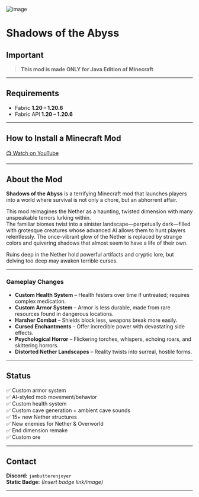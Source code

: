 ![image](https://github.com/user-attachments/assets/9021cb7f-8996-4372-b2e6-76abf8dc82e9)

# Shadows of the Abyss

## Important
> **This mod is made ONLY for Java Edition of Minecraft**

---

## Requirements
- Fabric **1.20 – 1.20.6**
- Fabric API **1.20 – 1.20.6**

---

## How to Install a Minecraft Mod
[📺 Watch on YouTube](https://www.youtube.com)  

---

## About the Mod
**Shadows of the Abyss** is a terrifying Minecraft mod that launches players into a world where survival is not only a chore, but an abhorrent affair.

This mod reimagines the Nether as a haunting, twisted dimension with many unspeakable terrors lurking within.  
The familiar biomes twist into a sinister landscape—perpetually dark—filled with grotesque creatures whose advanced AI allows them to hunt players relentlessly. The once-vibrant glow of the Nether is replaced by strange colors and quivering shadows that almost seem to have a life of their own.

Ruins deep in the Nether hold powerful artifacts and cryptic lore, but delving too deep may awaken terrible curses.

---

### Gameplay Changes
- **Custom Health System** – Health festers over time if untreated; requires complex medication.
- **Custom Armor System** – Armor is less durable, made from rare resources found in dangerous locations.
- **Harsher Combat** – Shields block less, weapons break more easily.
- **Cursed Enchantments** – Offer incredible power with devastating side effects.
- **Psychological Horror** – Flickering torches, whispers, echoing roars, and skittering horrors.
- **Distorted Nether Landscapes** – Reality twists into surreal, hostile forms.

---

## Status
✅ Custom armor system  
✅ AI-styled mob movement/behavior  
✅ Custom health system  
✅ Custom cave generation + ambient cave sounds  
✅ 15+ new Nether structures  
✅ New enemies for Nether & Overworld  
✅ End dimension remake  
✅ Custom ore  

---

## Contact
**Discord:** `jambutterenjoyer`  
**Static Badge:** *(Insert badge link/image)*

---
